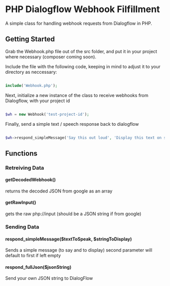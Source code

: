 # PHP Dialogflow Webhook Filfillment
A simple class for handling webhook requests from Dialogflow in PHP.

## Getting Started

Grab the Webhook.php file out of the src folder, and put it in your project where necessary (composer coming soon).

Include the file with the following code, keeping in mind to adjust it to your directory as neccessary:

`````php

include('Webhook.php');

`````

Next, initialize a new instance of the class to receive webhooks from Dialogflow, with your project id

`````php

$wh = new Webhook('test-project-id');

`````

Finally, send a simple text / speech response back to dialogflow


`````php

$wh->respond_simpleMessage('Say this out loud', 'Display this text on screen');

`````


## Functions

### Retreiving Data

#### getDecodedWebhook()
returns the decoded JSON from google as an array

#### getRawInput()
gets the raw php://input (should be a JSON string if from google)

### Sending Data

#### respond_simpleMessage($textToSpeak, $stringToDisplay)
Sends a simple message (to say and to display)
second parameter will default to first if left empty
	
#### respond_fullJson($jsonString)
Send your own JSON string to DialogFlow